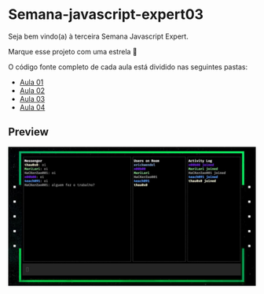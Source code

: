 # Semana-javascript-expert03

Seja bem vindo(a) à terceira Semana Javascript Expert.

Marque esse projeto com uma estrela 🌟

O código fonte completo de cada aula está dividido nas seguintes pastas:

- [Aula 01](./hacker-chat-aula01)
- [Aula 02](./hacker-chat-aula02)
- [Aula 03](./hacker-chat-aula03)
- [Aula 04](./hacker-chat-aula04)

## Preview

![project preview](./screen-semanajs03.jpg)